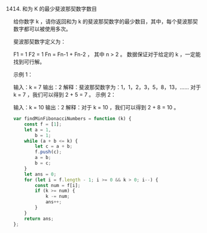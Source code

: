 1414. 和为 K 的最少斐波那契数字数目

给你数字 k ，请你返回和为 k 的斐波那契数字的最少数目，其中，每个斐波那契数字都可以被使用多次。

斐波那契数字定义为：

F1 = 1
F2 = 1
Fn = Fn-1 + Fn-2 ， 其中 n > 2 。
数据保证对于给定的 k ，一定能找到可行解。

示例 1：

输入：k = 7
输出：2
解释：斐波那契数字为：1，1，2，3，5，8，13，……
对于 k = 7 ，我们可以得到 2 + 5 = 7 。
示例 2：

输入：k = 10
输出：2
解释：对于 k = 10 ，我们可以得到 2 + 8 = 10 。

```js
var findMinFibonacciNumbers = function (k) {
    const f = [1];
    let a = 1,
        b = 1;
    while (a + b <= k) {
        let c = a + b;
        f.push(c);
        a = b;
        b = c;
    }
    let ans = 0;
    for (let i = f.length - 1; i >= 0 && k > 0; i--) {
        const num = f[i];
        if (k >= num) {
            k -= num;
            ans++;
        }
    }
    return ans;
};
```

